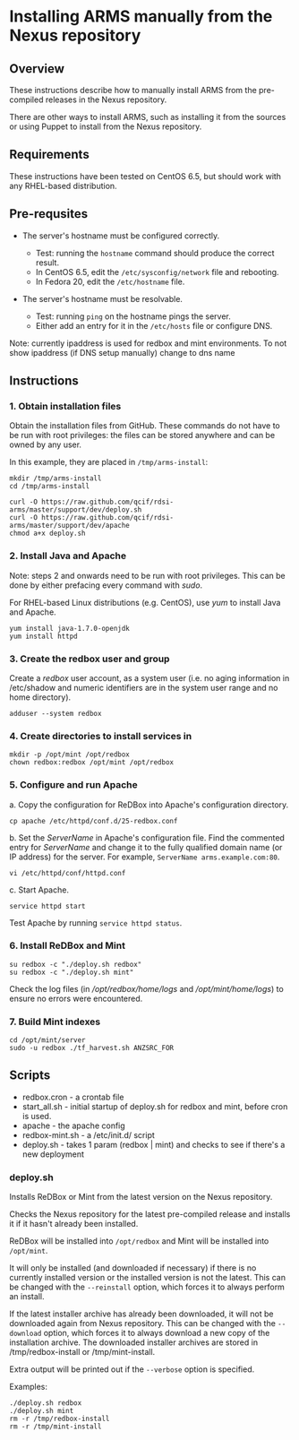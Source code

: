 # Installing ARMS manually from the Nexus repository

## Overview

These instructions describe how to manually install ARMS from the
pre-compiled releases in the Nexus repository.

There are other ways to install ARMS, such as installing it from the
sources or using Puppet to install from the Nexus repository.

## Requirements

These instructions have been tested on CentOS 6.5, but should work
with any RHEL-based distribution.

## Pre-requsites

* The server's hostname must be configured correctly.
     - Test: running the `hostname` command should produce the correct result.
     - In CentOS 6.5, edit the `/etc/sysconfig/network` file and rebooting.
     - In Fedora 20, edit the `/etc/hostname` file.

* The server's hostname must be resolvable.
     - Test: running `ping` on the hostname pings the server.
     - Either add an entry for it in the `/etc/hosts` file or configure DNS.

Note:  currently ipaddress is used for redbox and mint environments. To
not show ipaddress (if DNS setup manually) change to dns name

## Instructions

### 1. Obtain installation files

Obtain the installation files from GitHub. These commands do not have
to be run with root privileges: the files can be stored anywhere and
can be owned by any user.

In this example, they are placed in `/tmp/arms-install`:

    mkdir /tmp/arms-install
    cd /tmp/arms-install

    curl -O https://raw.github.com/qcif/rdsi-arms/master/support/dev/deploy.sh
    curl -O https://raw.github.com/qcif/rdsi-arms/master/support/dev/apache
    chmod a+x deploy.sh

   
### 2. Install Java and Apache

Note: steps 2 and onwards need to be run with root privileges. This
can be done by either prefacing every command with _sudo_.

For RHEL-based Linux distributions (e.g. CentOS), use _yum_ to install Java and Apache.

    yum install java-1.7.0-openjdk
    yum install httpd

### 3. Create the redbox user and group

Create a _redbox_ user account, as a system user (i.e. no aging
information in /etc/shadow and numeric identifiers are in the system
user range and no home directory).

    adduser --system redbox

### 4. Create directories to install services in
    
    mkdir -p /opt/mint /opt/redbox
    chown redbox:redbox /opt/mint /opt/redbox


### 5. Configure and run Apache

a. Copy the configuration for ReDBox into Apache's configuration directory.

    cp apache /etc/httpd/conf.d/25-redbox.conf

b. Set the _ServerName_ in Apache's configuration file.
Find the commented entry for _ServerName_ and change it to the fully
qualified domain name (or IP address) for the server. For example,
`ServerName arms.example.com:80`.

    vi /etc/httpd/conf/httpd.conf


c. Start Apache.

    service httpd start

Test Apache by running `service httpd status`.

### 6. Install ReDBox and Mint

    su redbox -c "./deploy.sh redbox"
    su redbox -c "./deploy.sh mint"

Check the log files (in _/opt/redbox/home/logs_ and
_/opt/mint/home/logs_) to ensure no errors were encountered.

### 7. Build Mint indexes

    cd /opt/mint/server
    sudo -u redbox ./tf_harvest.sh ANZSRC_FOR


## Scripts

* redbox.cron - a crontab file
* start_all.sh - initial startup of deploy.sh for redbox and mint, before cron is used.
* apache - the apache config
* redbox-mint.sh - a /etc/init.d/ script
* deploy.sh - takes 1 param (redbox | mint) and checks to see if there's a new deployment

### deploy.sh

Installs ReDBox or Mint from the latest version on the Nexus repository.

Checks the Nexus repository for the latest pre-compiled release and
installs it if it hasn't already been installed.

ReDBox will be installed into `/opt/redbox` and Mint will
be installed into `/opt/mint`.

It will only be installed (and downloaded if necessary) if there is no
currently installed version or the installed version is not the
latest. This can be changed with the `--reinstall` option, which
forces it to always perform an install.

If the latest installer archive has already been downloaded, it will
not be downloaded again from Nexus repository. This can be changed
with the `--download` option, which forces it to always download a new
copy of the installation archive. The downloaded installer archives
are stored in /tmp/redbox-install or /tmp/mint-install.

Extra output will be printed out if the `--verbose` option is specified.

Examples:

    ./deploy.sh redbox
    ./deploy.sh mint
    rm -r /tmp/redbox-install
    rm -r /tmp/mint-install
